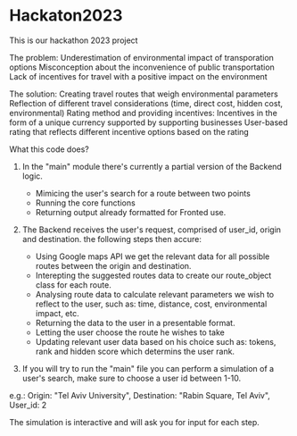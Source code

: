 # Hackaton2023
This is our hackathon 2023 project

The problem:
Underestimation of environmental impact of transporation options
Misconception about the inconvenience of public transportation
Lack of incentives for travel with a positive impact on the environment

The solution:
Creating travel routes that weigh environmental parameters
Reflection of different travel considerations (time, direct cost, hidden cost, environmental)
Rating method and providing incentives:
Incentives in the form of a unique currency supported by supporting businesses
User-based rating that reflects different incentive options based on the rating

What this code does?
1. In the "main" module there's currently a partial version of the Backend logic.
   - Mimicing the user's search for a route between two points
   - Running the core functions
   - Returning output already formatted for Fronted use. 
2. The Backend receives the user's request, comprised of user_id, origin and destination. 
   the following steps then accure:
   - Using Google maps API we get the relevant data for all possible routes between the origin and destination.
   - Interepting the suggested routes data to create our route_object class for each route.
   - Analysing route data to calculate relevant parameters we wish to reflect to the user, 
     such as: time, distance, cost, environmental impact, etc.
   - Returning the data to the user in a presentable format.
   - Letting the user choose the route he wishes to take
   - Updating relevant user data based on his choice such as: tokens, rank and hidden score which determins the user rank.

3. If you will try to run the "main" file you can perform a simulation of a user's search, make sure to choose a user id between 1-10.

e.g.: Origin: "Tel Aviv University", Destination: "Rabin Square, Tel Aviv", User_id: 2

The simulation is interactive and will ask you for input for each step.
